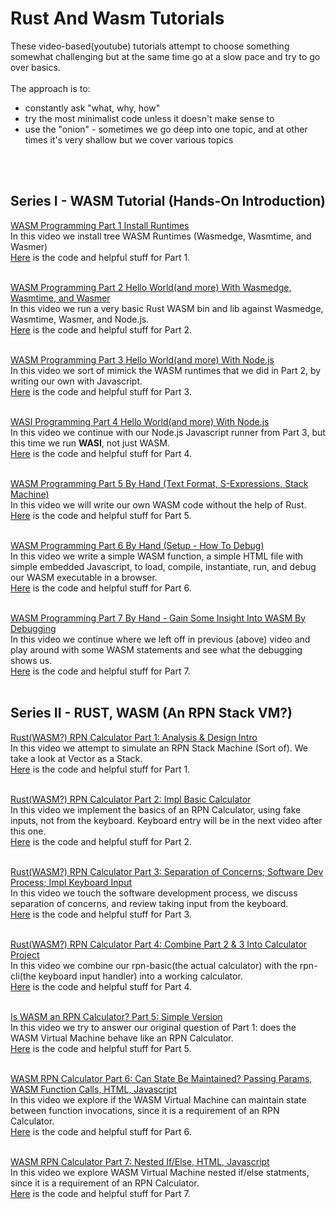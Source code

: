 # Rust And Wasm Tutorials

These video-based(youtube) tutorials attempt to choose something somewhat challenging but at the same time go at a slow pace and try to go over basics.  
<br/>
The approach is to:
- constantly ask "what, why, how"
- try the most minimalist code unless it doesn't make sense to
- use the "onion" - sometimes we go deep into one topic, and at other times it's very shallow but we cover various topics  
<br/>  
<br/>  

## Series I - WASM Tutorial (Hands-On Introduction)
  

[WASM Programming Part 1 Install Runtimes](https://www.youtube.com/watch?v=1FVWZPffZRg)  
In this video we install tree WASM Runtimes (Wasmedge, Wasmtime, and Wasmer)  
[Here](https://github.com/elicorrales/learning-rust-n-wasm-tutorials-playlist-1-part-1) is the code and helpful stuff for Part 1.  
<br/>
  

[WASM Programming Part 2 Hello World(and more) With Wasmedge, Wasmtime, and Wasmer](https://www.youtube.com/watch?v=ONXJs64GN_g)  
In this video we run a very basic Rust WASM bin and lib against Wasmedge, Wasmtime, Wasmer, and Node.js.  
[Here](https://github.com/elicorrales/learning-rust-n-wasm-tutorials-playlist-1-part-2) is the code and helpful stuff for Part 2.  
<br/>
  

[WASM Programming Part 3 Hello World(and more) With Node.js](https://www.youtube.com/watch?v=wd69JM3esG4&list=PLNKa8O7lX-w6yajcnJXVkUTgIqyCjWdNf&index=3)  
In this video we sort of mimick the WASM runtimes that we did in Part 2, by writing our own with Javascript.  
[Here](https://github.com/elicorrales/learning-rust-n-wasm-tutorials-playlist-1-part-3) is the code and helpful stuff for Part 3.  
<br/>
  
[WASI Programming Part 4 Hello World(and more) With Node.js](https://www.youtube.com/watch?v=Mw5L8HrHGTw)  
In this video we continue with our Node.js Javascript runner from Part 3, but this time we run **WASI**, not just WASM.  
[Here](https://github.com/elicorrales/learning-rust-n-wasm-tutorials-playlist-1-part-4) is the code and helpful stuff for Part 4.  
<br/>
  
[WASM Programming Part 5 By Hand (Text Format, S-Expressions, Stack Machine)](https://www.youtube.com/watch?v=0TOy94rKa9M)  
In this video we will write our own WASM code without the help of Rust.  
[Here](https://github.com/elicorrales/learning-rust-n-wasm-tutorials-playlist-1-part-5) is the code and helpful stuff for Part 5.  
<br/>
  
[WASM Programming Part 6 By Hand (Setup - How To Debug)](https://www.youtube.com/watch?v=HlijBj3J1mk)  
In this video we write a simple WASM function, a simple HTML file with simple embedded Javascript, to load, compile, instantiate, run, and debug our WASM executable in a browser.  
[Here](https://github.com/elicorrales/learning-rust-n-wasm-tutorials-playlist-1-part-6) is the code and helpful stuff for Part 6.  
<br/>
  
[WASM Programming Part 7 By Hand - Gain Some Insight Into WASM By Debugging](https://www.youtube.com/watch?v=8YD0Pr8frik)  
In this video we continue where we left off in previous (above) video and play around with some WASM statements and see what the debugging shows us.  
[Here](https://github.com/elicorrales/learning-rust-n-wasm-tutorials-playlist-1-part-7) is the code and helpful stuff for Part 7.  
<br/>
  
## Series II - RUST, WASM (An RPN Stack VM?)
  
[Rust(WASM?) RPN Calculator Part 1: Analysis & Design Intro](https://www.youtube.com/watch?v=1vMnEs6LrcE)  
In this video we attempt to simulate an RPN Stack Machine (Sort of).
We take a look at Vector as a Stack.  
[Here](https://github.com/elicorrales/learning-rust-n-wasm-tutorials-rpn-calc-playlist-2-part-1) is the code and helpful stuff for Part 1.  
<br/>
  

[Rust(WASM?) RPN Calculator Part 2: Impl Basic Calculator](https://www.youtube.com/watch?v=Pg8IAmk0M7Y)  
In this video we implement the basics of an RPN Calculator, using fake inputs, not from the keyboard. Keyboard entry will be in the next video after this one.  
[Here](https://github.com/elicorrales/learning-rust-n-wasm-tutorials-rpn-calc-playlist-2-part-2) is the code and helpful stuff for Part 2.  
<br/>
  

[Rust(WASM?) RPN Calculator Part 3: Separation of Concerns; Software Dev Process; Impl Keyboard Input](https://www.youtube.com/watch?v=qbRxaLi_kxE)  
In this video we touch the software development process, we discuss separation of concerns, and review taking input from the keyboard.  
[Here](https://github.com/elicorrales/learning-rust-n-wasm-tutorials-rpn-calc-playlist-2-part-3) is the code and helpful stuff for Part 3.  
<br/>
  

[Rust(WASM?) RPN Calculator Part 4: Combine Part 2 & 3 Into Calculator Project](https://www.youtube.com/watch?v=BEWGxPkXQaM)  
In this video we combine our rpn-basic(the actual calculator) with the rpn-cli(the keyboard input handler) into a working calculator.  
[Here](https://github.com/elicorrales/learning-rust-n-wasm-tutorials-rpn-calc-playlist-2-part-4) is the code and helpful stuff for Part 4.  
<br/>
  

[Is WASM an RPN Calculator? Part 5: Simple Version](https://www.youtube.com/watch?v=3O6YwCghFGQ)  
In this video we try to answer our original question of Part 1: does the WASM Virtual Machine behave like an RPN Calculator.  
[Here](https://github.com/elicorrales/learning-rust-n-wasm-tutorials-rpn-calc-playlist-2-part-5) is the code and helpful stuff for Part 5.  
<br/>
  

[WASM RPN Calculator Part 6: Can State Be Maintained? Passing Params, WASM Function Calls, HTML, Javascript](https://www.youtube.com/watch?v=Pn0TuKdsFZc)  
In this video we explore if the WASM Virtual Machine can maintain state between function invocations, since it is a requirement of an RPN Calculator.  
[Here](https://github.com/elicorrales/learning-rust-n-wasm-tutorials-rpn-calc-playlist-2-part-6) is the code and helpful stuff for Part 6.  
<br/>
  

[WASM RPN Calculator Part 7: Nested If/Else, HTML, Javascript](https://www.youtube.com/watch?v=Pn0TuKdsFZc)  
In this video we explore WASM Virtual Machine nested if/else statments, since it is a requirement of an RPN Calculator.  
[Here](https://github.com/elicorrales/learning-rust-n-wasm-tutorials-rpn-calc-playlist-2-part-7) is the code and helpful stuff for Part 7.  
<br/>
  

